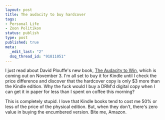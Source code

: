 ```yaml
--- 
layout: post
title: The audacity to buy hardcover
tags: 
- Personal Life
- Zoon Politikon
status: publish
type: post
published: true
meta: 
  _edit_last: "2"
  dsq_thread_id: "91811051"
---
```

I just read about David Plouffe's new book, <a href="http://www.amazon.com/gp/product/0670021334">The Audacity to Win</a>, which is coming out on November 3. I'm all set to buy it for Kindle until I check the price difference and discover that the hardcover copy is only $3 more than the Kindle edition. Why the fuck would I buy a DRM'd digital copy when I can get it in paper for less than I spent on coffee this morning?

This is completely stupid. I love that Kindle books tend to cost me 50% or less of the price of the physical edition. But, when they don't, there's zero value in buying the encumbered version. Bite me, Amazon.

